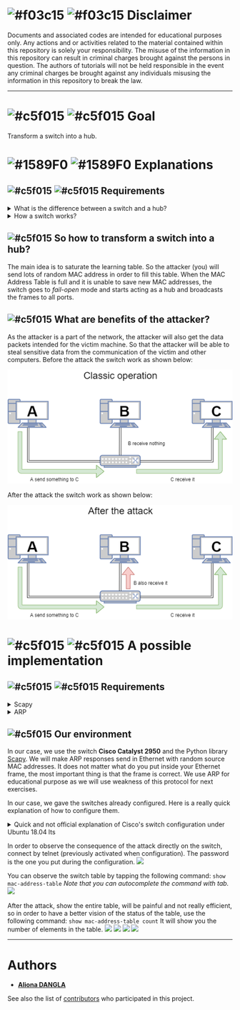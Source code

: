 # ![#f03c15](https://placehold.it/15/f03c15/000000?text=+) ![#f03c15](https://placehold.it/15/f03c15/000000?text=+) Disclaimer
Documents and associated codes are intended for educational purposes only.
Any actions and or activities related to the material contained within this
repository is solely your responsibility. The misuse of the information in
this repository can result in criminal charges brought against the persons in
question. The authors of tutorials will not be held responsible in the event
any criminal charges be brought against any individuals misusing the
information in this repository to break the law.

---

# ![#c5f015](https://placehold.it/15/fcdd16/000000?text=+) ![#c5f015](https://placehold.it/15/fcdd16/000000?text=+) Goal

Transform a switch into a hub.

# ![#1589F0](https://placehold.it/15/1589F0/000000?text=+) ![#1589F0](https://placehold.it/15/1589F0/000000?text=+) Explanations
## ![#c5f015](https://placehold.it/15/c5f015/000000?text=+) ![#c5f015](https://placehold.it/15/c5f015/000000?text=+) Requirements
<details>
<summary>What is the difference between a switch and a hub?</summary>

---
When it receive a frame a hub repeat it on all its ports and a switch will
send it on the port where the destination is, as illustrated below.
### Example:
![Hub operation](https://github.com/adangla/network_attacks/raw/master/mac_flooding/img/hub.png "Hub operation")

---

![Switch operation](https://github.com/adangla/network_attacks/raw/master/mac_flooding/img/switch.png "Switch operation")

So the next question is how the switch does that?

---
</details>

<details>
<summary>How a switch works?</summary>

---
Compare to the hub, a switch contains a correspondence table between mac
addresses and ports called learning table. When a frame arrive in the
switch,the switch looks at the destination address of the frame, then deducts
the corresponding port in the learning table. And to fill this table, the
switch knows where the frame come from. For remember, an Ethernet frame
contain the source and the destination as shown below. There is more in Ethernet frame, but this is not necessary for this exercise.

| Destination MAC @ | Source MAC @ | Type |
| --- | --- | --- |

The switch have just to take the source and the port where it come from and put both together in the table.

### Example:
Refer to the previous picture, when **"A"** send a frame to **"B"** with a switch in the architecture. Imagine the switch has its table on the following state :

| MAC | Port |
| --- | --- |
| Mac@ B | Port 2 |
| Mac@ C | Port 3 |

When receiving the frame, it will see that it come from the **port 1** and the frame contain the **mac@ A in source** and **mac@ B in destination**.  The table is update :

| MAC | Port |
| --- | --- |
| Mac@ B | Port 2 |
| Mac@ C | Port 3 |
| Mac@ A | Port 1 |
 
And as the destination is mac@B, **the frame is sent to port 2**

---
</details>

## ![#c5f015](https://placehold.it/15/c5f015/000000?text=+) So how to transform a switch into a hub?
The main idea is to saturate the learning table. So the attacker (you) will send lots of random MAC address in order to fill this table.
When the MAC Address Table is full and it is unable to save new MAC addresses, the switch goes to *fail-open* mode and starts acting as a hub and broadcasts the frames to all ports.

## ![#c5f015](https://placehold.it/15/c5f015/000000?text=+) What are benefits of the attacker?
As the attacker is a part of the network, the attacker will also get the data packets intended for the victim machine. So that the attacker will be able to steal sensitive data from the communication of the victim and other computers.
Before the attack the switch work as shown below:

![Switch conventional use](https://github.com/adangla/network_attacks/raw/master/mac_flooding/img/switch-conventionnal-use.png)

After the attack the switch work as shown below:

![Switch after attack](https://github.com/adangla/network_attacks/raw/master/mac_flooding/img/switch-after-attack.png)

# ![#c5f015](https://placehold.it/15/f963a1/000000?text=+) ![#c5f015](https://placehold.it/15/f963a1/000000?text=+) A possible implementation
## ![#c5f015](https://placehold.it/15/c5f015/000000?text=+) ![#c5f015](https://placehold.it/15/c5f015/000000?text=+) Requirements
<details>
<summary>Scapy</summary>

---
Before starting, some explication about [Scapy](https://scapy.net/). 
> Scapy is a powerful Python-based interactive packet manipulation program and library. It is able to forge or decode packets of a wide number of protocols, send them on the wire, capture them, store or read them using pcap files, match requests and replies, and much more. [(source)](https://github.com/secdev/scapy)

Scapy is used via a command-line interactive mode or inside Python scripts. Scapy has its own syntax, so you don’t need to know much Python to get started. As some of Scapy functions dealing with sending traffic, you will need to be able to **run Scapy as root**. You should be able to run it from the terminal (`sudo scapy`), just like we did with Python, and get something that looks like this:

![Start scapy and ls](https://github.com/adangla/network_attacks/raw/master/mac_flooding/img/scapy-lscmd.png "Start scapy and ls")

In Scapy, protocols are represented by object, you can have a list of it with the command `ls()`. To have the detail of the protocol's header, you can also use `ls()` and put the object in parameter. For example: `ls(ARP)` or `ls(Ether)`, as show in the screenshot above.

**If you have multiple network interfaces on your computer**, you might have to double check which interface Scapy will use by default. Run scapy from the terminal and run the `conf` command. See what interface Scapy will use by default by looking at the `iface` value:
```
conf.iface
```
If the default interface is not the one you will use, you can change the value like this:
```
conf.iface="eth0"
```
*Instead of `eth0`, use the interface you want to be your default*

If you are constantly switching back and forth between interfaces, you can specify the interface to use in argument when you run Scapy commands.

To know your interfaces (for Ubuntu) run `ip a`.
![ip a example](https://github.com/adangla/network_attacks/raw/master/mac_flooding/img/ifacesexample.png)

To create a packet, you just need to create an object of the needed protocols.
For example, to create an ARP packet:
```
ARP()
```

If you need to encapsulate multiple protocol, you have to use `/`.
For example to create a TCP/IP packet you do:
```
pkt = IP()/TCP()
pkt[IP].src = '192.168.1.42'
```
or
```
pkt = IP(src='192.168.1.42')/TCP()
```

To print your packet just use the show function:
```
pkt.show()
```

![Scapy show function](https://github.com/adangla/network_attacks/raw/master/mac_flooding/img/scapy-autofill.png)

As you can see on the screenshot, some fields of your packet has been automatically filled.

When your packet is ready you can send it by using the function `send()` (or `sendp()` if it is a L2 packet)
```
pkt = IP()/TCP()
frame = Ether()
send(pkt)
sendp(Ether)
```
`send` has multiple option that you should look in documentation.

---
</details>

<details>
<summary>ARP</summary>

---
The principle of ARP (Address Resolution Protocol) is just to have a correspondence table between L2 addresses and L3 addresses. 
L2 addresses are usually used to communicate in a local network and L3 addresses are usually used to communicate in internet.

### Example:
To illustrate the functioning, the next sketch illustrate briefly an architecture with all ARP tables. All computers known their MAC@ and IP@, and we suppose that all computers know the other IP@ (lines without MAC@ in tables are just for the illustration, in a real context there is no line with an empty field).
Also, there is possibly more address in the ARP tables (for example, the default gateway), but we will ignore them as we do not need them for the explication.

![ARP architecture example](https://github.com/adangla/network_attacks/raw/master/mac_flooding/img/arp-empty-table-archi.png)

We assume that a computer (A) connected to a computer network wishes to transmit an Ethernet frame to another computer (B).
**It only has the IP address and is placed in the same subnetwork.** (In our exemple, we will ping B with A and we will use A for the IP 192.168.1.12 and B for 192.168.1.58.)

![Ping](https://github.com/adangla/network_attacks/raw/master/mac_flooding/img/ping-58.PNG)

![Ping in Wireshark](https://github.com/adangla/network_attacks/raw/master/mac_flooding/img/ping-wireshark.PNG)


In this case, this computer (A) will hold its transmission and make an ARP request for a level 2 broadcast (Ethernet). 

He will ask "What is the MAC address of this IP address, answer me at this address" to all the elements on the network.

![ARP request in Wireshark](https://github.com/adangla/network_attacks/raw/master/mac_flooding/img/arp-ask1.PNG)

To do this, it will fill the ARP **operation field** with **01 which corresponds to a request (02 being a response)**, the source MAC and source IP field with its MAC and IP, the destination IP field with the IP of the computer where it wants the MAC address and finally the destination MAC which will simply be the broadcast address.

![ARP request detail](https://github.com/adangla/network_attacks/raw/master/mac_flooding/img/arp-detail1.png)

Since this is a broadcast, all computers in the segment will receive the request. By observing its content, they will be able to determine the IP address to which the search relates. The machine that has this IP address will be the only one to respond by sending the sending machine an ARP response such as "I am IP address, my MAC address is MAC address". To send this response to the right computer, it creates an entry in its ARP cache from the data contained in the ARP request it has just received.

![ARP reply in Wireshark](https://github.com/adangla/network_attacks/raw/master/mac_flooding/img/arp-reply1.png)

![ARP reply detail](https://github.com/adangla/network_attacks/raw/master/mac_flooding/img/arp-detail2.png)

The machine that made the ARP request receives the response, updates its ARP cache and can therefore send the message that it had put on hold to the computer concerned.
As you can see in our exemple, the ARP table does not contain B (192.168.1.58):

![ARP table before ping](https://github.com/adangla/network_attacks/raw/master/mac_flooding/img/arp-table.png)

After the table as been updated:

![ARP table after ping](https://github.com/adangla/network_attacks/raw/master/mac_flooding/img/arp-with-58.png)


![ARP tables achitecture after ping](https://github.com/adangla/network_attacks/raw/master/mac_flooding/img/arp-tables-after.png)

---
</details>

## ![#c5f015](https://placehold.it/15/c5f015/000000?text=+) Our environment
In our case, we use the switch **Cisco Catalyst 2950** and the Python library [Scapy](https://scapy.net/). We will make ARP responses send in Ethernet with random source MAC addresses. It does not matter what do you put inside your Ethernet frame, the most important thing is that the frame is correct. We use ARP for educational purpose as we will use weakness of this protocol for next exercises.

In our case, we gave the switches already configured. Here is a really quick explanation of how to configure them.
<details>
 <summary>Quick and not official explanation of Cisco's switch configuration under Ubuntu 18.04 lts</summary>
 
---

 [For more detailed documentation please refer to constructor's one](https://www.cisco.com/c/en/us/td/docs/switches/lan/catalyst2960xr/hardware/quick/guide/b_gsg_2960xr.html#task_DF388611FF3C43C990C7F291A8D0D8BC)
 
 <details>
 <summary>In case of you need to reset the switch</summary>
 
---

* Press the button around 10 sec. The leds start blinking around after 3 seconds and stop blinking and stay alight after 10, this is the signal that the reset as been launched.
* When the leds:
   * SYST
   * STAT
   * MAST (if applicable)
   
are the only leds stable and alight, the reset is done.

---

 </details>
 
* Launch the "Express setup mode" by push the button around 3 seconds (All leds should be alight exept RPS)
* Connect your computer to the management port
* Check that the DHCP of the Express setup mode gives you an IP (it should be an 10/8 address like (randomly) `10.0.0.2/24`)
* Open a navigator and go to `10.0.0.1`. You will have a login popup. Put nothing in username and 'cisco' in password. After login, you should have a page like below.
![Configuration page of Cisco's switch](https://github.com/adangla/network_attacks/raw/master/mac_flooding/img/cisco-conf-switch1.png)
Configure it as you want but do not forget what you put. For this exercice, enable telnet in order to see the consequences of the attack.
![Configuration page of Cisco's switch](https://github.com/adangla/network_attacks/raw/master/mac_flooding/img/cisco-conf-switch2.png)
Don't forget to change the mask
![Configuration page of Cisco's switch](https://github.com/adangla/network_attacks/raw/master/mac_flooding/img/cisco-conf-switch3.png)
Do not fear the warning popup.
![Configuration page of Cisco's switch](https://github.com/adangla/network_attacks/raw/master/mac_flooding/img/cisco-conf-switch4.png)
![Configuration page of Cisco's switch](https://github.com/adangla/network_attacks/raw/master/mac_flooding/img/cisco-conf-switch5.png)
* Wait the config to be pushed, the leds:
   * SYST
   * STAT
   * MAST (if applicable)
   
should be fixe and alight when it is done.
If you try to access to the switch's management page directly after those steps, you will have probably some troubles.

![](https://github.com/adangla/network_attacks/raw/master/mac_flooding/img/cant-connect-switch.png)

As there is no DHCP server anymore (Express setup is done), your IP address is probably is still `10.0.0.2` (or other, you can check with the command `ip a`). If you did not put to your computer, an IP of the same network, you can't access to the management page.

![](https://github.com/adangla/network_attacks/raw/master/mac_flooding/img/cant-connect-ipa.png)

I suggest deactivating the network-manager service with the command:
```(sudo) systemctl stop network-manager```
I had some trouble with it like the fixed IP I put was deleted. 

![](https://github.com/adangla/network_attacks/raw/master/mac_flooding/img/cant-connect-nm.png)

In our configuration, we do not have an DHCP server, so we fixed the IP by hand. To do it we use the command:
```(sudo) ip addr add <the IP you want to add>/<sub net mask> dev <The interface to which you want to add the IP>```

![](https://github.com/adangla/network_attacks/raw/master/mac_flooding/img/cant-connect-ipa3.png)

You can delete useless IP with:
```(sudo) ip addr del <the IP you want to delete>/<sub net mask> dev <The interface to which you want to delete the IP>```

![](https://github.com/adangla/network_attacks/raw/master/mac_flooding/img/cant-connect-ipa2.png)

When it is done, you will have a login popup.
![](https://github.com/adangla/network_attacks/raw/master/mac_flooding/img/connect-login.png)

Put the password you put in Express setup mode's configuration page.
![](https://github.com/adangla/network_attacks/raw/master/mac_flooding/img/connect-mdp.png)

Click on continue button on the warning page.
![](https://github.com/adangla/network_attacks/raw/master/mac_flooding/img/connect-warning.png)

You will access to the switch's management page.
![](https://github.com/adangla/network_attacks/raw/master/mac_flooding/img/switch-manager.png)

---

</details>

In order to observe the consequence of the attack directly on the switch, connect by telnet (previously activated when configuration). The password is the one you put during the configuration.
![](https://github.com/adangla/network_attacks/raw/master/mac_flooding/img/switch-telnet.png)

You can observe the switch table by tapping the following command:
```show mac-address-table```
*Note that you can autocomplete the command with tab.*
![](https://github.com/adangla/network_attacks/raw/master/mac_flooding/img/switch-show-table.png)

After the attack, show the entire table, will be painful and not really efficient, so in order to have a better vision of the status of the table, use the following command:
```show mac-address-table count```
It will show you the number of elements in the table.
![](https://github.com/adangla/network_attacks/raw/master/mac_flooding/img/switch-show-count.png)
![](https://github.com/adangla/network_attacks/raw/master/mac_flooding/img/attack-scapy.png)
![](https://github.com/adangla/network_attacks/raw/master/mac_flooding/img/attack-wireshark.png)
![](https://github.com/adangla/network_attacks/raw/master/mac_flooding/img/switch-count-fill.png)

---

# Authors
* **[Aliona DANGLA](https://github.com/adangla)**

See also the list of [contributors](https://github.com/adangla/network_attacks/contributors) who participated in this project.
